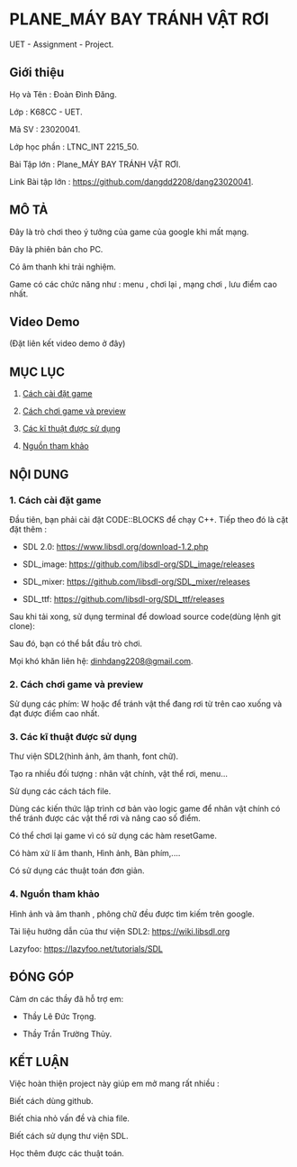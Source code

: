 # PLANE_MÁY BAY TRÁNH VẬT RƠI
UET - Assignment - Project.

## Giới thiệu

 Họ và Tên : Đoàn Đình Đăng.

 Lớp : K68CC - UET.

 Mã SV : 23020041.

 Lớp học phần : LTNC_INT 2215_50.

 Bài Tập lớn : Plane_MÁY BAY TRÁNH VẬT RƠI.

 Link Bài tập lớn : https://github.com/dangdd2208/dang23020041.
 
 
## MÔ TẢ

 Đây là trò chơi theo ý tưởng của game của google khi mất mạng.

 Đây là phiên bản cho PC.

 Có âm thanh khi trải nghiệm.

 Game có các chức năng như : menu , chơi lại , mạng chơi , lưu điểm cao nhất.

## Video Demo
(Đặt liên kết video demo ở đây)

## MỤC LỤC
 1. [ Cách cài đặt game](#cách-cài-đặt-game)

 2. [ Cách chơi game và preview](#cach-choi-game-va-preview)

 3. [ Các kĩ thuật được sử dụng](#cac-ki-thuat-duoc-su-dung)

 4. [ Nguồn tham khảo](#nguon-tham-khao)

## NỘI DUNG

### 1. Cách cài đặt game 

Đầu tiên, bạn phải cài đặt CODE::BLOCKS để chạy C++. Tiếp theo đó là cặt đặt thêm :

- SDL 2.0: https://www.libsdl.org/download-1.2.php

- SDL_image: https://github.com/libsdl-org/SDL_image/releases

- SDL_mixer: https://github.com/libsdl-org/SDL_mixer/releases

- SDL_ttf: https://github.com/libsdl-org/SDL_ttf/releases

Sau khi tải xong, sử dụng terminal để dowload source code(dùng lệnh git clone):

Sau đó, bạn có thể bắt đầu trò chơi.

Mọi khó khăn liên hệ: dinhdang2208@gmail.com.

### 2. Cách chơi game và preview

Sử dụng các phím: W  hoặc       để tránh vật thể đang rơi từ trên cao xuống và đạt được điểm cao nhất.

### 3. Các kĩ thuật được sử dụng

Thư viện SDL2(hình ảnh, âm thanh, font chữ).

Tạo  ra nhiều đối tượng : nhân vật chính, vật thể rơi, menu...

Sử dụng các cách tách file.

Dùng các kiến thức lập trình cơ bản vào logic game để nhân vật chính có thể tránh được các vật thể rơi và  nâng cao số điểm.

Có thể chơi lại game vì có sử dụng các hàm resetGame.

Có hàm xử lí âm thanh, Hình ảnh, Bàn phím,....

Có sử dụng các thuật toán đơn giản.

### 4. Nguồn tham khảo

Hình ảnh và âm  thanh , phông chữ đều được tìm kiếm trên google.

Tài liệu hướng dẫn của thư viện SDL2: https://wiki.libsdl.org

Lazyfoo: https://lazyfoo.net/tutorials/SDL

## ĐÓNG GÓP

Cảm ơn các thầy đã hỗ trợ em:

- Thầy Lê Đức Trọng.

- Thầy Trần Trường Thủy.

## KẾT LUẬN

 Việc hoàn thiện project này giúp em mở mang rất nhiều :

 Biết cách dùng github.

 Biết chia nhỏ vấn đề và chia file.

 Biết cách sử dụng thư viện SDL.

Học thêm được các thuật toán.